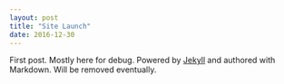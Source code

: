 ```yaml
---
layout: post
title: "Site Launch"
date: 2016-12-30
---
```


First post. Mostly here for debug. Powered by [Jekyll](http://jekyllrb.com) and authored with Markdown. Will be removed eventually.
